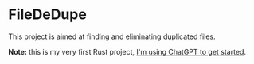 # FileDeDupe

This project is aimed at finding and eliminating duplicated files.

**Note:** this is my very first Rust project,
[I'm using ChatGPT to get started](https://chat.openai.com/share/6b51c8ed-a071-43f7-b73d-9c45084af1d3).

